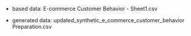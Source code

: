 * based data: E-commerce Customer Behavior - Sheet1.csv
  
* generated data: updated_synthetic_e_commerce_customer_behavior Preparation.csv
